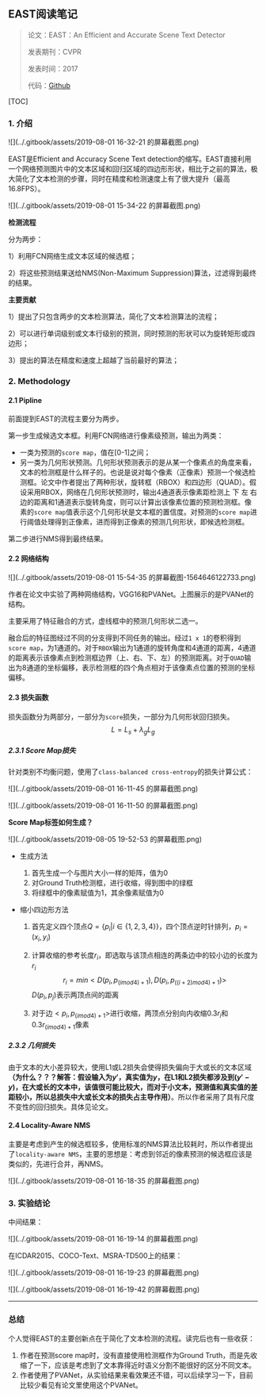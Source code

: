 ## EAST阅读笔记

> 论文：EAST：An Efficient and Accurate Scene Text Detector
>
> 发表期刊：CVPR
>
> 发表时间：2017
>
> 代码：[Github](https://github.com/argman/EAST)

[TOC]

### 1. 介绍

![](../.gitbook/assets/2019-08-01 16-32-21 的屏幕截图.png)

EAST是Efficient and Accuracy Scene Text  detection的缩写。EAST直接利用一个网络预测图片中的文本区域和回归区域的四边形形状，相比于之前的算法，极大简化了文本检测的步骤，同时在精度和检测速度上有了很大提升（最高16.8FPS）。

![](../.gitbook/assets/2019-08-01 15-34-22 的屏幕截图.png)

**检测流程**

分为两步：

1）利用FCN网络生成文本区域的候选框；

2）将这些预测结果送给NMS(Non-Maximum Suppression)算法，过滤得到最终的结果。

**主要贡献**

1）提出了只包含两步的文本检测算法，简化了文本检测算法的流程；

2）可以进行单词级别或文本行级别的预测，同时预测的形状可以为旋转矩形或四边形；

3）提出的算法在精度和速度上超越了当前最好的算法；

### 2. Methodology

#### 2.1 Pipline

前面提到EAST的流程主要分为两步。

第一步生成候选文本框。利用FCN网络进行像素级预测，输出为两类：

* 一类为预测的`score map`，值在[0-1]之间；
* 另一类为几何形状预测。几何形状预测表示的是从某一个像素点的角度来看，文本的检测框是什么样子的。也说是说对每个像素（正像素）预测一个候选检测框。论文中作者提出了两种形状，旋转框（RBOX）和四边形（QUAD）。假设采用RBOX，网络在几何形状预测时，输出4通道表示像素距检测上 下 左 右边的距离和1通道表示旋转角度，则可以计算出该像素位置的预测检测框。像素的`score map`值表示这个几何形状是文本框的置信度。对预测的`score map`进行阈值处理得到正像素，进而得到正像素的预测几何形状，即候选检测框。

第二步进行NMS得到最终结果。

#### 2.2 网络结构

![](../.gitbook/assets/2019-08-01 15-54-35 的屏幕截图-1564646122733.png)

作者在论文中实验了两种网络结构，VGG16和PVANet。上图展示的是PVANet的结构。

主要采用了特征融合的方式，虚线框中的预测几何形状二选一。

融合后的特征图经过不同的分支得到不同任务的输出。经过`1 x 1`的卷积得到`score map`，为1通道的。对于`RBOX`输出为1通道的旋转角度和4通道的距离，4通道的距离表示该像素点到检测框边界（上、右、下、左）的预测距离。对于`QUAD`输出为8通道的坐标偏移，表示检测框的四个角点相对于该像素点位置的预测的坐标偏移。

#### 2.3 损失函数

损失函数分为两部分，一部分为`score`损失，一部分为几何形状回归损失。
$$
L=L_s+\lambda_gL_g
$$

##### 2.3.1 Score Map损失

针对类别不均衡问题，使用了`class-balanced cross-entropy`的损失计算公式：

![](../.gitbook/assets/2019-08-01 16-11-45 的屏幕截图.png)

![](../.gitbook/assets/2019-08-01 16-11-50 的屏幕截图.png)

**Score Map标签如何生成？**

![](../.gitbook/assets/2019-08-05 19-52-53 的屏幕截图.png)

* 生成方法

  1. 首先生成一个与图片大小一样的矩阵，值为0
  2. 对Ground Truth检测框，进行收缩，得到图中的绿框
  3. 将绿框中的像素赋值为1，其余像素赋值为0

* 缩小四边形方法

  1. 首先定义四个顶点$Q=\{p_i|i \in \{1,2,3,4\} \}$，四个顶点逆时针排列，$p_i=(x_i,y_i)$

  2. 计算收缩的参考长度$r_i$，即选取与该顶点相连的两条边中的较小边的长度为$r_i$
     $$
     r_i=min<D(p_i,p_{(i mod 4)+1}),D(p_i,p_{((i+2)mod 4) +1})>
     $$
     $D(p_i,p_j)$表示两顶点间的距离

  3. 对于边$<p_i,p_{(i mod 4)+1}>$进行收缩，两顶点分别向内收缩$0.3r_i$和$0.3r_{(imod4)+1}$像素

##### 2.3.2 几何损失

由于文本的大小差异较大，使用L1或L2损失会使得损失偏向于大或长的文本区域 **（为什么？？？解答：假设输入为$y'$，真实值为$y$，在L1和L2损失都涉及到$(y'-y)$，在大或长的文本中，该值很可能比较大，而对于小文本，预测值和真实值的差距较小，所以总损失中大或长文本的损失占主导作用）**。所以作者采用了具有尺度不变性的回归损失。具体见论文。

#### 2.4 Locality-Aware NMS

主要是考虑到产生的候选框较多，使用标准的NMS算法比较耗时，所以作者提出了`locality-aware NMS`，主要的思想是：考虑到邻近的像素预测的候选框应该是类似的，先进行合并，再NMS。

![](../.gitbook/assets/2019-08-01 16-18-35 的屏幕截图.png)

### 3. 实验结论

中间结果：

![](../.gitbook/assets/2019-08-01 16-19-14 的屏幕截图.png)

在ICDAR2015、COCO-Text、MSRA-TD500上的结果：

![](../.gitbook/assets/2019-08-01 16-19-23 的屏幕截图.png)

![](../.gitbook/assets/2019-08-01 16-19-42 的屏幕截图.png)

------

### 总结

个人觉得EAST的主要创新点在于简化了文本检测的流程。读完后也有一些收获：

1. 作者在预测score map时，没有直接使用检测框作为Ground Truth，而是先收缩了一下，应该是考虑到了文本靠得近时语义分割不能很好的区分不同文本。
2. 作者使用了PVANet，从实验结果来看效果还不错，可以后续学习一下，目前比较少看见有论文里使用这个PVANet。